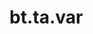 <div itemscope itemtype="http://developers.google.com/ReferenceObject">
<meta itemprop="name" content="bt.ta.var" />
<meta itemprop="path" content="Stable" />
</div>

# bt.ta.var

<!-- Insert buttons and diff -->

<table class="tfo-notebook-buttons tfo-api nocontent" align="left">

</table>





<pre class="devsite-click-to-copy prettyprint lang-py tfo-signature-link">
<code>bt.ta.var(
    *args, **kwargs
) -> np.array
</code></pre>



<!-- Placeholder for "Used in" -->
